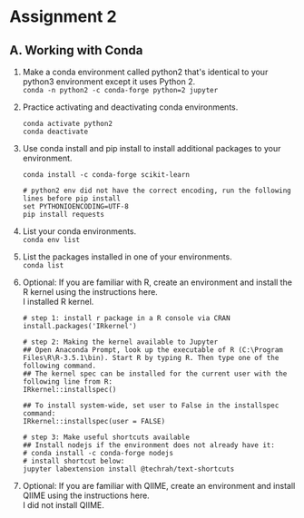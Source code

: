 # Assignment 2

## A. Working with Conda
1. Make a conda environment called python2 that's identical to your python3 environment except it uses Python 2.  
`conda -n python2 -c conda-forge python=2 jupyter`  

2. Practice activating and deactivating conda environments.  
    ```
    conda activate python2
    conda deactivate
    ```

3. Use conda install and pip install to install additional packages to your environment.
    ```
    conda install -c conda-forge scikit-learn

    # python2 env did not have the correct encoding, run the following lines before pip install
    set PYTHONIOENCODING=UTF-8
    pip install requests
    ```

4. List your conda environments.  
`conda env list` 

5. List the packages installed in one of your environments.  
`conda list`

6. Optional: If you are familiar with R, create an environment and install the R kernel using the instructions here.  
I installed R kernel.
    ```
    # step 1: install r package in a R console via CRAN
    install.packages('IRkernel')

    # step 2: Making the kernel available to Jupyter
    ## Open Anaconda Prompt, look up the executable of R (C:\Program Files\R\R-3.5.1\bin). Start R by typing R. Then type one of the following command. 
    ## The kernel spec can be installed for the current user with the following line from R:
    IRkernel::installspec()

    ## To install system-wide, set user to False in the installspec command:
    IRkernel::installspec(user = FALSE)

    # step 3: Make useful shortcuts available
    ## Install nodejs if the environment does not already have it:
    # conda install -c conda-forge nodejs
    # install shortcut below:
    jupyter labextension install @techrah/text-shortcuts
    ```

7. Optional: If you are familiar with QIIME, create an environment and install QIIME using the instructions here.  
I did not install QIIME.